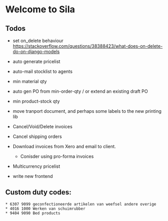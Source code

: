 # Welcome to Sila

## Todos

- set on_delete behaviour https://stackoverflow.com/questions/38388423/what-does-on-delete-do-on-django-models
- auto generate pricelist
- auto-mail stocklist to agents
- min material qty
- auto gen PO from min-order-qty / or extend an existing draft PO
- min product-stock qty

- move tranport document, and perhaps some labels to the new printing lib
- Cancel/Void/Delete invoices
- Cancel shipping orders
- Download invoices from Xero and email to client. 
    * Conisder using pro-forma invoices
- Multicurrency pricelist
- write new frontend

## Custom duty codes:
	* 6307 9099 geconfectioneerde artikelen van weefsel andere overige
	* 4016 1000 Werken van schuimrubber
	* 9404 9090 Bed products
